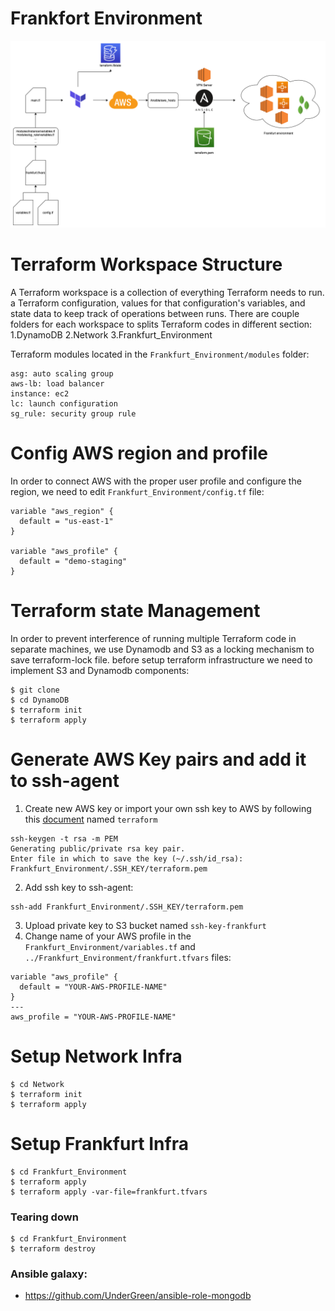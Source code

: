 # Frankfort Environment

![Terraform](_images/HomeLike_Diagram.png?raw=true "Terraform Diagram")

# Terraform Workspace Structure
A Terraform workspace is a collection of everything Terraform needs to run. a Terraform configuration, values for that configuration's variables, and state data to keep track of operations between runs. There are couple folders for each workspace to splits Terraform codes in different section:
1.DynamoDB
2.Network
3.Frankfurt_Environment

Terraform modules located in the `Frankfurt_Environment/modules` folder:
```
asg: auto scaling group
aws-lb: load balancer
instance: ec2
lc: launch configuration
sg_rule: security group rule
```

# Config AWS region and profile
In order to connect AWS with the proper user profile and configure the region, we need to edit `Frankfurt_Environment/config.tf` file:
```
variable "aws_region" {
  default = "us-east-1"
}

variable "aws_profile" {
  default = "demo-staging"
}
```

# Terraform state Management
In order to prevent interference of running multiple Terraform code in separate machines, we use Dynamodb  and S3 as a locking mechanism to save terraform-lock file. before setup terraform infrastructure we need to implement S3 and Dynamodb components:
```
$ git clone 
$ cd DynamoDB
$ terraform init
$ terraform apply
```
# Generate AWS Key pairs and add it to ssh-agent
1. Create new AWS key or import your own ssh key to AWS by following this [document](https://docs.aws.amazon.com/AWSEC2/latest/UserGuide/ec2-key-pairs.html)
named `terraform`
```
ssh-keygen -t rsa -m PEM
Generating public/private rsa key pair.
Enter file in which to save the key (~/.ssh/id_rsa): Frankfurt_Environment/.SSH_KEY/terraform.pem
```
2. Add ssh key to ssh-agent:
```
ssh-add Frankfurt_Environment/.SSH_KEY/terraform.pem
```
3. Upload private key to S3 bucket named `ssh-key-frankfurt`
4. Change name of your AWS profile in the `Frankfurt_Environment/variables.tf` and `../Frankfurt_Environment/frankfurt.tfvars` files:
```
variable "aws_profile" {
  default = "YOUR-AWS-PROFILE-NAME"
}
---
aws_profile = "YOUR-AWS-PROFILE-NAME"
```

# Setup Network Infra
```
$ cd Network
$ terraform init
$ terraform apply
```

# Setup Frankfurt Infra
```
$ cd Frankfurt_Environment
$ terraform apply
$ terraform apply -var-file=frankfurt.tfvars
```

### Tearing down
```
$ cd Frankfurt_Environment
$ terraform destroy
```

###  Ansible galaxy:
- https://github.com/UnderGreen/ansible-role-mongodb

